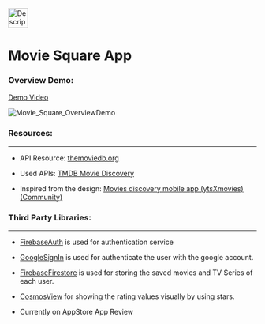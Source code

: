 <img src="https://github.com/user-attachments/assets/9905c3eb-9004-443d-a07d-46071e025126" alt="Description of the image" width="40" height="40">

# Movie Square App



### Overview Demo:
[Demo Video](https://www.dropbox.com/scl/fi/juxrylbx1ezeqg0jrhrrk/MovieSqaureDemo.mp4?rlkey=jfv6apn4ndqyt1n8uo8to727j&st=20bsohqp&raw=1)

![Movie_Square_OverviewDemo](https://github.com/user-attachments/assets/5572fc27-9e32-4e35-afe2-da2c708fc75a)




### Resources:
___

* API Resource:  [themoviedb.org](https://developer.themoviedb.org/reference/intro/getting-started)

* Used APIs: [TMDB Movie Discovery](https://speeding-astronaut-900111.postman.co/workspace/4eaa6ecc-4358-46f7-90ad-f034ccc16295/documentation/26656194-3877c5aa-6c86-49bf-87aa-46552454a95a)

* Inspired from the design:  [Movies discovery mobile app (ytsXmovies) (Community)](https://www.figma.com/design/Lpx27TcthaJlnmf4PL0gK5/Movies-discovery-mobile-app-(ytsXmovies)-(Community)?node-id=0-1&p=f&t=bP9ug2Wh0AZ3RQjo-0)



### Third Party Libraries:
___

* [FirebaseAuth](https://github.com/firebase/firebase-ios-sdk) is used for authentication service 

* [GoogleSignIn](https://github.com/google/GoogleSignIn-iOS) is used for authenticate the user with the google account.

* [FirebaseFirestore](https://github.com/firebase/firebase-ios-sdk) is used for storing the saved movies and TV Series of each user.

* [CosmosView](https://github.com/evgenyneu/Cosmos) for showing the rating values visually by using stars.

- Currently on AppStore App Review


